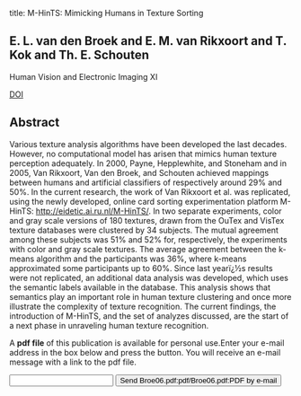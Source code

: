 title: M-HinTS: Mimicking Humans in Texture Sorting

## E. L. van den Broek and E. M. van Rikxoort and T. Kok and Th. E. Schouten
Human Vision and Electronic Imaging XI

<a href="https://doi.org/10.1117/12.643797">DOI</a>

## Abstract
Various texture analysis algorithms have been developed the last decades. However, no computational model has arisen that mimics human texture perception adequately. In 2000, Payne, Hepplewhite, and Stoneham and in 2005, Van Rikxoort, Van den Broek, and Schouten achieved mappings between humans and artificial classifiers of respectively around 29% and 50%. In the current research, the work of Van Rikxoort et al. was replicated, using the newly developed, online card sorting experimentation platform M-HinTS: http://eidetic.ai.ru.nl/M-HinTS/. In two separate experiments, color and gray scale versions of 180 textures, drawn from the OuTex and VisTex texture databases were clustered by 34 subjects. The mutual agreement among these subjects was 51% and 52% for, respectively, the experiments with color and gray scale textures. The average agreement between the k-means algorithm and the participants was 36%, where k-means approximated some participants up to 60%. Since last yearï¿½s results were not replicated, an additional data analysis was developed, which uses the semantic labels available in the database. This analysis shows that semantics play an important role in human texture clustering and once more illustrate the complexity of texture recognition. The current findings, the introduction of M-HinTS, and the set of analyzes discussed, are the start of a next phase in unraveling human texture recognition.

A <b>pdf file</b> of this publication is available for personal use.Enter your e-mail address in the box below and press the button. You will receive an e-mail message with a link to the pdf file.
<form action="sender.php">  <input type="text" name="email">  <input type="submit" value="Send Broe06.pdf:pdf/Broe06.pdf:PDF by e-mail"></form>
